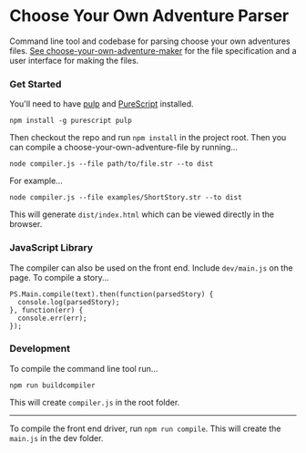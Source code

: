 # Choose Your Own Adventure Parser

Command line tool and codebase for parsing choose your own adventures files. [See choose-your-own-adventure-maker](https://github.com/dgendill/choose-your-own-adventure-maker) for the file specification and a user interface for making the files.

### Get Started

You'll need to have [pulp](https://github.com/purescript-contrib/pulp) and [PureScript](https://github.com/purescript/documentation/blob/master/guides/Getting-Started.md) installed.

```
npm install -g purescript pulp
```

Then checkout the repo and run `npm install` in the project root. Then you can compile a choose-your-own-adventure-file by running...

```
node compiler.js --file path/to/file.str --to dist
```

For example...

```
node compiler.js --file examples/ShortStory.str --to dist
```

This will generate `dist/index.html` which can be viewed directly in the browser.

### JavaScript Library

The compiler can also be used on the front end. Include `dev/main.js` on the page.  To compile a story...

```
PS.Main.compile(text).then(function(parsedStory) {
  console.log(parsedStory);
}, function(err) {
  console.err(err);
});
```

### Development

To compile the command line tool run...

```
npm run buildcompiler
```

This will create `compiler.js` in the root folder.

---

To compile the front end driver, run `npm run compile`.  This will create the `main.js` in the dev folder.